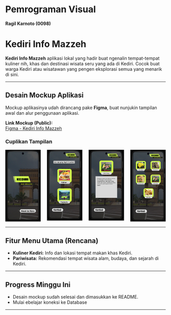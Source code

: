 # Pemrograman Visual  
**Ragil Karnoto (0098)**

# Kediri Info Mazzeh

**Kediri Info Mazzeh** aplikasi lokal yang hadir buat ngenalin tempat-tempat kuliner nih, khas dan destinasi wisata seru yang ada di Kediri. Cocok buat warga Kediri atau wisatawan yang pengen eksplorasi semua yang menarik di sini.

---

## Desain Mockup Aplikasi

Mockup aplikasinya udah dirancang pake **Figma**, buat nunjukin tampilan awal dan alur penggunaan aplikasi.

 **Link Mockup (Public):**  
[Figma - Kediri Info Mazzeh](https://www.figma.com/proto/Wsp4Oqj9kb8vP0Zbgq9kFc/0098_Ragil-Karnoto?node-id=2-4&t=xRAVCeNpwb1oJs4M-1)

### Cuplikan Tampilan


<p align="left" style="display: flex; justify-content: flex-start; gap: 20px;">
  <a href="Aplikasi Kediri Mazzeh/Asset/Gambar/Home Kediri Info Mazzeh.png" target="_blank">
    <img src="Aplikasi Kediri Mazzeh/Asset/Gambar/Home Kediri Info Mazzeh.png" alt="Home Kediri Info Mazzeh.png" width="200">
  </a>
  <a href="Aplikasi Kediri Mazzeh/Asset/Gambar/Menu Awal.png" target="_blank">
    <img src="Aplikasi Kediri Mazzeh/Asset/Gambar/Menu Awal.png" alt="Menu Awal.png" width="200">
  </a>
  <a href="Aplikasi Kediri Mazzeh/Asset/Gambar/Menu Info.png" target="_blank">
    <img src="Aplikasi Kediri Mazzeh/Asset/Gambar/Menu Info.png" alt="Menu Info.png" width="200">
  </a>
  <a href="Aplikasi Kediri Mazzeh/Asset/Gambar/Menu Makanan.png" target="_blank">
    <img src="Aplikasi Kediri Mazzeh/Asset/Gambar/Menu Makanan.png" alt="Menu Makanan.png" width="200">
  </a>
</p>


---

##  Fitur Menu Utama (Rencana)

-  **Kuliner Kediri:** Info dan lokasi tempat makan khas Kediri.  
-  **Pariwisata:** Rekomendasi tempat wisata alam, budaya, dan sejarah di Kediri.  

---

## Progress Minggu Ini

- Desain mockup sudah selesai dan dimasukkan ke README.  
- Mulai ebelajar koneksi ke Database

---


